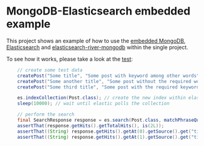 # MongoDB-Elasticsearch embedded example

This project shows an example of how to use the [embedded MongoDB](https://github.com/flapdoodle-oss/de.flapdoodle.embed.mongo),
[Elasticsearch](https://github.com/elasticsearch/elasticsearch) and [elasticsearch-river-mongodb](https://github.com/richardwilly98/elasticsearch-river-mongodb)
within the single project.

To see how it works, please take a look at the [test](https://github.com/smecsia/mongo-elastic-embedded-example/blob/master/src/test/java/me/smecsia/example/service/ElasticSearchServiceTest.java):

```java
    // create some test data
    createPost("Some title", "Some post with keyword among other words");
    createPost("Some another title", "Some post without the required word");
    createPost("Some third title", "Some post with the required keyword among other words");

    es.indexCollection(Post.class); // create the new index within elastic using the mongodb river
    sleep(10000); // wait until elastic polls the collection

    // perform the search
    final SearchResponse response = es.search(Post.class, matchPhraseQuery("body", "keyword"));
    assertThat(response.getHits().getTotalHits(), is(2L));
    assertThat((String) response.getHits().getAt(0).getSource().get("title"), is("Some title"));
    assertThat((String) response.getHits().getAt(1).getSource().get("title"), is("Some third title"));

```

